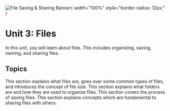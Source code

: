 ![File Saving & Sharing Banner](/banners/FileSavingAndSharing.png){ width="100%" style="border-radius: 12px;" }

##

# Unit 3: Files

In this unit, you will learn about files. This includes organizing, saving, naming, and sharing files.

## Topics

<VitepressCardContainer :cols="2">
  <VitepressCard
    mdiIcon="mdiFile"
    iconColor="var(--vp-c-brand-2)"
    title="Files"
    link="./3.1-files"
    linkText="Go to section"
  >
  This section explains what files are, goes over some common types of files, and introduces the concept of file size.
  </VitepressCard>
  <VitepressCard
    mdiIcon="mdiFolder"
    iconColor="var(--vp-c-brand-2)"
    title="Folders"
    link="./3.2-folders"
    linkText="Go to section"
  >
  This section explains what folders are and how they are used to organize files.
  </VitepressCard>
  <VitepressCard
    mdiIcon="mdiContentSaveCheck"
    iconColor="var(--vp-c-brand-2)"
    title="Saving Files"
    link="./3.3-saving-files"
    linkText="Go to section"
  >
  This section covers the process of saving files.
  </VitepressCard>
  <VitepressCard
    mdiIcon="mdiFolderAccount"
    iconColor="var(--vp-c-brand-2)"
    title="Sharing Files"
    link="./3.4-sharing-files"
    linkText="Go to section"
  >
  This section explains concepts which are fundamental to sharing files with others.
  </VitepressCard>
</VitepressCardContainer>
